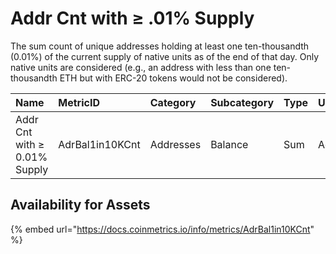 # Addr Cnt with ≥ .01% Supply

The sum count of unique addresses holding at least one ten-thousandth \(0.01%\) of the current supply of native units as of the end of that day. Only native units are considered \(e.g., an address with less than one ten-thousandth ETH but with ERC-20 tokens would not be considered\).

| Name | MetricID | Category | Subcategory | Type | Unit | Interval |
| :--- | :--- | :--- | :--- | :--- | :--- | :--- |
| Addr Cnt with ≥ 0.01% Supply | AdrBal1in10KCnt | Addresses | Balance | Sum | Addresses | 1 day |

## Availability for Assets

{% embed url="https://docs.coinmetrics.io/info/metrics/AdrBal1in10KCnt" %}



